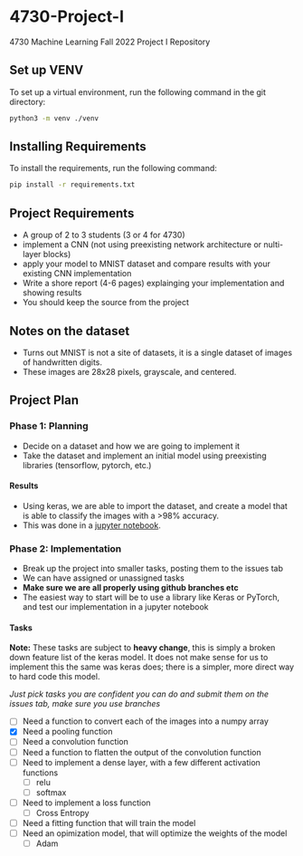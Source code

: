 # 4730-Project-I

4730 Machine Learning Fall 2022 Project I Repository

## Set up VENV

To set up a virtual environment, run the following command in the git directory:

```bash
python3 -m venv ./venv
```

## Installing Requirements

To install the requirements, run the following command:

```bash
pip install -r requirements.txt
```

## Project Requirements

- A group of 2 to 3 students (3 or 4 for 4730)
- implement a CNN (not using preexisting network architecture or nulti-layer blocks)
- apply your model to MNIST dataset and compare results with your existing CNN implementation
- Write a shore report (4-6 pages) explainging your implementation and showing results
- You should keep the source from the project

## Notes on the dataset

- Turns out MNIST is not a site of datasets, it is a single dataset of images of handwritten digits.
- These images are 28x28 pixels, grayscale, and centered.

## Project Plan

### Phase 1: Planning

- Decide on a dataset and how we are going to implement it
- Take the dataset and implement an initial model using preexisting libraries (tensorflow, pytorch, etc.)

#### Results

- Using keras, we are able to import the dataset, and create a model that is able to classify the images with a >98% accuracy.
- This was done in a [jupyter notebook](phase_1.ipynb).

### Phase 2: Implementation

- Break up the project into smaller tasks, posting them to the issues tab
- We can have assigned or unassigned tasks
- **Make sure we are all properly using github branches etc**
- The easiest way to start will be to use a library like Keras or PyTorch, and test our implementation in a jupyter notebook

#### Tasks

**Note:** These tasks are subject to **heavy change**, this is simply a broken down feature list of the keras model. It does not make sense for us to implement this the same was keras does; there is a simpler, more direct way to hard code this model.

*Just pick tasks you are confident you can do and submit them on the issues tab, make sure you use branches*

- [ ] Need a function to convert each of the images into a numpy array
- [x] Need a pooling function
- [ ] Need a convolution function
- [ ] Need a function to flatten the output of the convolution function
- [ ] Need to implement a dense layer, with a few different activation functions
  - [ ] relu
  - [ ] softmax
- [ ] Need to implement a loss function
  - [ ] Cross Entropy
- [ ] Need a fitting function that will train the model
- [ ] Need an opimization model, that will optimize the weights of the model
  - [ ] Adam